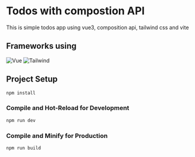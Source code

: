# Todos with compostion API

This is simple todos app using vue3, composition api, tailwind css and vite

## Frameworks using

![Vue](https://img.shields.io/badge/-Vue-4fc08d?style=for-the-badge&logo=vuedotjs&logoColor=white)
![Tailwind](https://img.shields.io/badge/Tailwind_CSS-38B2AC?style=for-the-badge&logo=tailwind-css&logoColor=white)

## Project Setup

```sh
npm install
```

### Compile and Hot-Reload for Development

```sh
npm run dev
```

### Compile and Minify for Production

```sh
npm run build
```
